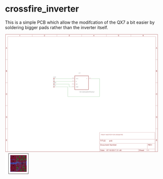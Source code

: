 # crossfire_inverter

This is a simple PCB which allow the modifcation of the QX7 a bit easier by soldering bigger pads rather than the inverter itself.


![alt text](https://raw.githubusercontent.com/max246/crossfire_inverter/master/preview.png)
![alt text](https://raw.githubusercontent.com/max246/crossfire_inverter/master/previewpcb.png)

